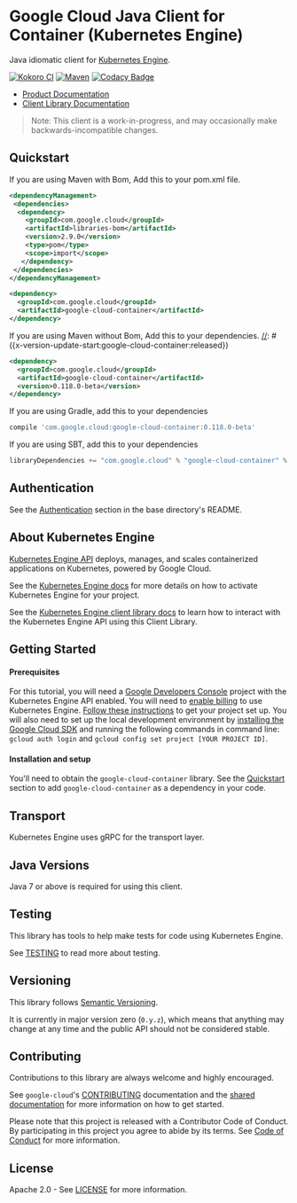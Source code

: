 Google Cloud Java Client for Container (Kubernetes Engine)
==========================================================

Java idiomatic client for [Kubernetes Engine][cloud-container].

[![Kokoro CI](http://storage.googleapis.com/cloud-devrel-public/java/badges/google-cloud-java/master.svg)](http://storage.googleapis.com/cloud-devrel-public/java/badges/google-cloud-java/master.html)
[![Maven](https://img.shields.io/maven-central/v/com.google.cloud/google-cloud-container.svg)]( https://img.shields.io/maven-central/v/com.google.cloud/google-cloud-container.svg)
[![Codacy Badge](https://api.codacy.com/project/badge/grade/9da006ad7c3a4fe1abd142e77c003917)](https://www.codacy.com/app/mziccard/google-cloud-java)

- [Product Documentation][container-product-docs]
- [Client Library Documentation][container-client-lib-docs]

> Note: This client is a work-in-progress, and may occasionally
> make backwards-incompatible changes.

Quickstart
----------

If you are using Maven with Bom, Add this to your pom.xml file.
```xml
<dependencyManagement>
 <dependencies>
  <dependency>
    <groupId>com.google.cloud</groupId>
    <artifactId>libraries-bom</artifactId>
    <version>2.9.0</version>
    <type>pom</type>
    <scope>import</scope>
   </dependency>
 </dependencies>
</dependencyManagement>

<dependency>
  <groupId>com.google.cloud</groupId>
  <artifactId>google-cloud-container</artifactId>
</dependency>
```

If you are using Maven without Bom, Add this to your dependencies.
[//]: # ({x-version-update-start:google-cloud-container:released})
```xml
<dependency>
  <groupId>com.google.cloud</groupId>
  <artifactId>google-cloud-container</artifactId>
  <version>0.118.0-beta</version>
</dependency>
```
If you are using Gradle, add this to your dependencies
```Groovy
compile 'com.google.cloud:google-cloud-container:0.118.0-beta'
```
If you are using SBT, add this to your dependencies
```Scala
libraryDependencies += "com.google.cloud" % "google-cloud-container" % "0.118.0-beta"
```
[//]: # ({x-version-update-end})

Authentication
--------------

See the [Authentication](https://github.com/googleapis/google-cloud-java#authentication) section in the base directory's README.

About Kubernetes Engine
--------------------------

[Kubernetes Engine API][cloud-container] deploys, manages, and scales containerized applications on Kubernetes, powered by Google Cloud.

See the [Kubernetes Engine docs][cloud-container-quickstart] for more details on how to activate
Kubernetes Engine for your project.

See the [Kubernetes Engine client library docs][container-client-lib-docs] to learn how to interact with the
Kubernetes Engine API using this Client Library.

Getting Started
---------------
#### Prerequisites
For this tutorial, you will need a
[Google Developers Console](https://console.developers.google.com/) project with the Kubernetes Engine API
enabled. You will need to [enable billing](https://support.google.com/cloud/answer/6158867?hl=en) to
use Kubernetes Engine.
[Follow these instructions](https://cloud.google.com/resource-manager/docs/creating-managing-projects) to get your
project set up. You will also need to set up the local development environment by [installing the
Google Cloud SDK](https://cloud.google.com/sdk/) and running the following commands in command line:
`gcloud auth login` and `gcloud config set project [YOUR PROJECT ID]`.

#### Installation and setup
You'll need to obtain the `google-cloud-container` library.  See the [Quickstart](#quickstart) section
to add `google-cloud-container` as a dependency in your code.

Transport
---------
Kubernetes Engine uses gRPC for the transport layer.

Java Versions
-------------

Java 7 or above is required for using this client.

Testing
-------

This library has tools to help make tests for code using Kubernetes Engine.

See [TESTING] to read more about testing.

Versioning
----------

This library follows [Semantic Versioning](http://semver.org/).

It is currently in major version zero (``0.y.z``), which means that anything
may change at any time and the public API should not be considered
stable.

Contributing
------------

Contributions to this library are always welcome and highly encouraged.

See `google-cloud`'s [CONTRIBUTING] documentation and the [shared documentation](https://github.com/googleapis/google-cloud-common/blob/master/contributing/readme.md#how-to-contribute-to-gcloud) for more information on how to get started.

Please note that this project is released with a Contributor Code of Conduct. By participating in this project you agree to abide by its terms. See [Code of Conduct][code-of-conduct] for more information.

License
-------

Apache 2.0 - See [LICENSE] for more information.


[CONTRIBUTING]:https://github.com/googleapis/google-cloud-java/blob/master/CONTRIBUTING.md
[code-of-conduct]:https://github.com/googleapis/google-cloud-java/blob/master/CODE_OF_CONDUCT.md#contributor-code-of-conduct
[LICENSE]: https://github.com/googleapis/google-cloud-java/blob/master/LICENSE
[TESTING]: https://github.com/googleapis/google-cloud-java/blob/master/TESTING.md#testing-code-that-uses-container

[cloud-container]: https://cloud.google.com/kubernetes-engine/
[cloud-container-quickstart]: https://cloud.google.com/kubernetes-engine/docs/quickstart
[container-product-docs]: https://cloud.google.com/kubernetes-engine/docs/
[container-client-lib-docs]: https://googleapis.dev/java/google-cloud-clients/latest/index.html?com/google/cloud/container/v1/package-summary.html
